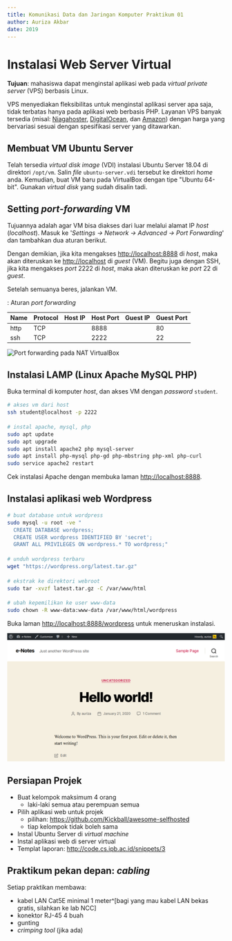 ```yaml
---
title: Komunikasi Data dan Jaringan Komputer Praktikum 01
author: Auriza Akbar
date: 2019
---
```


# Instalasi Web Server Virtual

**Tujuan**: mahasiswa dapat menginstal aplikasi web pada *virtual private
server* (VPS) berbasis Linux.

VPS menyediakan fleksibilitas untuk menginstal aplikasi server apa saja, tidak
terbatas hanya pada aplikasi web berbasis PHP. Layanan VPS banyak tersedia
(misal: [Niagahoster](https://www.niagahoster.co.id/cloud-vps-hosting),
[DigitalOcean](https://www.digitalocean.com/), dan
[Amazon](https://aws.amazon.com/ec2)) dengan harga yang bervariasi sesuai dengan
spesifikasi server yang ditawarkan.


## Membuat VM Ubuntu Server

Telah tersedia *virtual disk image* (VDI) instalasi Ubuntu Server 18.04 di
direktori `/opt/vm`.
Salin *file* `ubuntu-server.vdi` tersebut ke direktori *home* anda.
Kemudian, buat VM baru pada VirtualBox dengan tipe "Ubuntu 64-bit".
Gunakan *virtual disk* yang sudah disalin tadi.


## Setting *port-forwarding* VM

Tujuannya adalah agar VM bisa diakses dari luar melalui alamat IP *host* (*localhost*).
Masuk ke '*Settings -> Network -> Advanced -> Port Forwarding*' dan
tambahkan dua aturan berikut.

Dengan demikian, jika kita mengakses <http://localhost:8888> di *host*, maka
akan diteruskan ke <http://localhost> di *guest* (VM). Begitu juga dengan SSH,
jika kita mengakses *port* 2222 di *host*, maka akan diteruskan ke *port* 22 di
*guest*.

Setelah semuanya beres, jalankan VM.

: Aturan *port forwarding*

Name   | Protocol   | Host IP    | Host Port  | Guest IP   | Guest Port
----   | --------   | -------    | ---------  | --------   | ----------
http   | TCP        |            | 8888       |            | 80
ssh    | TCP        |            | 2222       |            | 22

![*Port forwarding* pada NAT VirtualBox](etc/1/vbox-nat.png)


## Instalasi LAMP (Linux Apache MySQL PHP)

Buka terminal di komputer *host*, dan akses VM dengan *password* `student`.

```bash
# akses vm dari host
ssh student@localhost -p 2222

# instal apache, mysql, php
sudo apt update
sudo apt upgrade
sudo apt install apache2 php mysql-server
sudo apt install php-mysql php-gd php-mbstring php-xml php-curl
sudo service apache2 restart
```

Cek instalasi Apache dengan membuka laman <http://localhost:8888>.

## Instalasi aplikasi web Wordpress

```bash
# buat database untuk wordpress
sudo mysql -u root -ve "
  CREATE DATABASE wordpress;
  CREATE USER wordpress IDENTIFIED BY 'secret';
  GRANT ALL PRIVILEGES ON wordpress.* TO wordpress;"

# unduh wordpress terbaru
wget "https://wordpress.org/latest.tar.gz"

# ekstrak ke direktori webroot
sudo tar -xvzf latest.tar.gz -C /var/www/html

# ubah kepemilikan ke user www-data
sudo chown -R www-data:www-data /var/www/html/wordpress
```


Buka laman <http://localhost:8888/wordpress> untuk meneruskan instalasi.

![Halaman utama Wordpress](etc/1/wordpress.png)


## Persiapan Projek

- Buat kelompok maksimum 4 orang
    - laki-laki semua atau perempuan semua
- Pilih aplikasi web untuk projek
    - pilihan: <https://github.com/Kickball/awesome-selfhosted>
    - tiap kelompok tidak boleh sama
- Instal Ubuntu Server di *virtual machine*
- Instal aplikasi web di server virtual
- Templat laporan: <http://code.cs.ipb.ac.id/snippets/3>


## Praktikum pekan depan: *cabling*

Setiap praktikan membawa:

- kabel LAN Cat5E minimal 1 meter^[bagi yang mau kabel LAN bekas gratis, silahkan ke lab NCC]
- konektor RJ-45 4 buah
- gunting
- *crimping tool* (jika ada)







<!--

## Tugas: Instalasi aplikasi web OwnCloud

Dokumentasikan langkah-langkahnya dengan singkat dan jelas.
Sertakan *screenshot* sebagai pelengkap.
Kumpulkan pada saat akhir praktikum.

Anda boleh mencoba instalasi aplikasi web berbasis PHP lainnya seperti VanillaForums, GNUSocial, SilverStripe, GetSimple, atau Ghost (berbasis Node.js).
Semua berkas instalasi dapat diunduh di <http://cs.ipb.ac.id/~auriza/komdat/webapp/>.

```bash
wget "https://download.owncloud.org/community/owncloud-7.0.4.tar.bz2"
sudo tar -xjf owncloud-7.0.4.tar.bz2 -C /var/www/html/
sudo chown -R www-data:www-data /var/www/html/owncloud
mysql -u root -p -vv -e "
  CREATE DATABASE owncloud;
  CREATE USER owncloud IDENTIFIED BY 'password';
  GRANT ALL PRIVILEGES ON owncloud.* TO owncloud;"
sudo aptitude install php5-gd
sudo service apache2 reload
```

Buka halaman <http://localhost:8888/owncloud> untuk meneruskan instalasi.

### Setting PHP untuk OwnCloud

```bash
sudo editor /etc/php5/apache2/php.ini
  post_max_size = 2G
  upload_max_filesize = 2G
  output_buffering = 0
  date.timezone = Asia/Jakarta
```

![Halaman utama OwnCloud](etc/1/owncloud.png)

- Vanilla Forums
    ```bash
    wget "http://cdn.vanillaforums.com/www.vanillaforums.org/addons/YJLWYW9YJXT7.zip"
    sudo unzip vanilla-core-2-1-3.zip -d /var/www/html/
    sudo chown -R www-data:www-data /var/www/html/vanilla
    mysql -u root -p -vv -e "\
      CREATE USER vanilla IDENTIFIED BY 'passw0rd'; \
      CREATE DATABASE vanilla; \
      GRANT ALL PRIVILEGES ON vanilla.* TO vanilla;"
    w3m "http://localhost/vanilla"
    ```

## Instalasi aplikasi web Node.js (ghost)

    ```bash
    $ sudo apt install nodejs nodejs-legacy npm
    $ wget "https://ghost.org/zip/ghost-0.5.2.zip"
    $ unzip ghost-0.5.2.zip -d ghost
    $ cd ghost
    $ npm install --production
    $ npm start
    ```

## Instalasi Moodle

wget "https://download.moodle.org/download.php/direct/stable34/moodle-latest-34.zip"

mysql -u root -p -v -e "
CREATE DATABASE moodle;
CREATE USER moodle IDENTIFIED BY 'first';
GRANT ALL PRIVILEGES ON moodle.* TO moodle;"

sudo apt install unzip
sudo unzip moodle-latest-34.zip -d /var/www/html

sudo chown -R www-data:www-data /var/www/html/moodle

sudo mkdir /var/www/moodledata
sudo chown -R www-data:www-data /var/www/moodledata

sudo apt install php-curl php-zip php-intl php-xmlrpc php-soap
sudo service apache2 restart

-->
